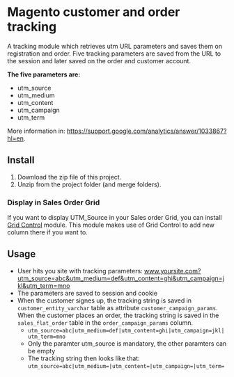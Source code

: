 Magento customer and order tracking
===================================

A tracking module which retrieves utm  URL parameters and saves them on registration and order.
Five tracking parameters are saved from the URL to the session and later saved on the order and customer account.

**The five parameters are:**
* utm_source
* utm_medium
* utm_content
* utm_campaign
* utm_term

More information in: https://support.google.com/analytics/answer/1033867?hl=en.

## Install

1. Download the zip file of this project.
1. Unzip from the project folder (and merge folders).

### Display in Sales Order Grid
If you want to display UTM_Source in your Sales order Grid, you can install [Grid Control](https://github.com/magento-hackathon/GridControl) module. This module makes use of Grid Control to add new column there if you want to.

## Usage

* User hits you site with tracking parameters: www.yoursite.com?utm_source=abc&utm_medium=def&utm_content=ghi&utm_campaign=jkl&utm_term=mno
* The parameters are saved to session and cookie
* When the customer signes up, the tracking string is saved in `customer_entity_varchar` table as attribute `customer_campaign_params`. When the customer places an order, the tracking string is saved in the `sales_flat_order` table in the `order_campaign_params` column.
  * `utm_source=abc|utm_medium=def|utm_content=ghi|utm_campaign=jkl|utm_term=mno`
  * Only the paramter utm_source is mandatory, the other paramters can be empty
  * The tracking string then looks like that: `utm_source=abc|utm_medium=|utm_content=|utm_campaign=|utm_term=`
